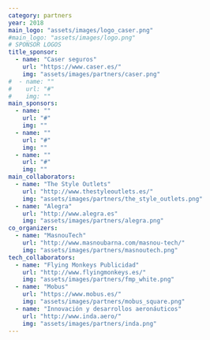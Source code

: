 ```yaml
---
category: partners
year: 2018
main_logo: "assets/images/logo_caser.png"
#main_logo: "assets/images/logo.png"
# SPONSOR LOGOS
title_sponsor:
  - name: "Caser seguros"
    url: "https://www.caser.es/"
    img: "assets/images/partners/caser.png"
#  - name: ""
#    url: "#"
#    img: ""
main_sponsors:
  - name: ""
    url: "#"
    img: ""
  - name: ""
    url: "#"
    img: ""
  - name: ""
    url: "#"
    img: ""
main_collaborators:
  - name: "The Style Outlets"
    url: "http://www.thestyleoutlets.es/"
    img: "assets/images/partners/the_style_outlets.png"
  - name: "Alegra"
    url: "http://www.alegra.es"
    img: "assets/images/partners/alegra.png"
co_organizers:
  - name: "MasnouTech"
    url: "http://www.masnoubarna.com/masnou-tech/"
    img: "assets/images/partners/masnoutech.png"
tech_collaborators:
  - name: "Flying Monkeys Publicidad"
    url: "http://www.flyingmonkeys.es/"
    img: "assets/images/partners/fmp_white.png"
  - name: "Mobus"
    url: "https://www.mobus.es/"
    img: "assets/images/partners/mobus_square.png"
  - name: "Innovación y desarrollos aeronáuticos"
    url: "http://www.inda.aero/"
    img: "assets/images/partners/inda.png"
---
```

